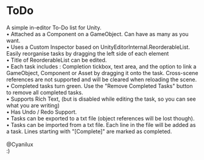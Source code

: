 # ToDo
A simple in-editor To-Do list for Unity.<br />
• Attached as a Component on a GameObject. Can have as many as you want.<br />
• Uses a Custom Inspector based on UnityEditorInternal.ReorderableList. Easily reorganise tasks by dragging the left side of each element<br />
• Title of ReorderableList can be edited.<br />
• Each task includes : Completion tickbox, text area, and the option to link a GameObject, Component or Asset by dragging it onto the task. Cross-scene references are not supported and will be cleared when reloading the scene.<br />
• Completed tasks turn green. Use the "Remove Completed Tasks" button to remove all completed tasks.<br />
• Supports Rich Text, (but is disabled while editing the task, so you can see what you are writing)<br />
• Has Undo / Redo Support.<br />
• Tasks can be exported to a txt file (object references will be lost though).<br />
• Tasks can be imported from a txt file. Each line in the file will be added as a task. Lines starting with "[Complete]" are marked as completed.<br />
<br />
@Cyanilux<br />
:)
